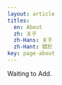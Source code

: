 ```yaml
---
layout: article
titles:
  en: About
  zh: 关于
  zh-Hans: 关于
  zh-Hant: 關於
key: page-about
---
```


Waiting to Add.